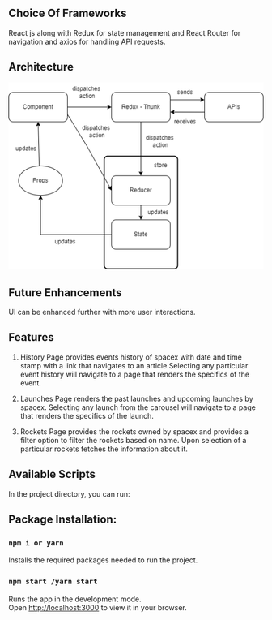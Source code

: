 ## Choice Of Frameworks

React js along with Redux for state management and React Router for navigation and axios for handling API requests.

## Architecture

![Architecture](src\assets\Architecture.png)

## Future Enhancements

UI can be enhanced further with more user interactions.

## Features

1. History Page provides events history of spacex with date and time stamp with a link that navigates to an article.Selecting any particular event history will navigate to a page that renders the specifics of the event.

2. Launches Page renders the past launches and upcoming launches by spacex. Selecting any launch from the carousel
   will navigate to a page that renders the specifics of the launch.
3. Rockets Page provides the rockets owned by spacex and provides a filter option to filter the rockets based on name. Upon selection of a particular rockets fetches the information about it.

## Available Scripts

In the project directory, you can run:

## Package Installation:

### `npm i or yarn `

Installs the required packages needed to run the project.

### `npm start /yarn start`

Runs the app in the development mode.\
Open [http://localhost:3000](http://localhost:3000) to view it in your browser.
